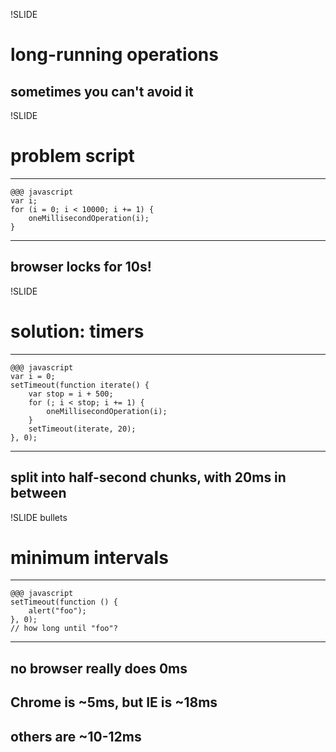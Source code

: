 !SLIDE

# long-running operations

## sometimes you can't avoid it

!SLIDE

# problem script
---
	@@@ javascript
	var i;
	for (i = 0; i < 10000; i += 1) {
		oneMillisecondOperation(i);
	}
---
## browser locks for 10s!

!SLIDE

# solution: timers
---
	@@@ javascript
	var i = 0;
	setTimeout(function iterate() {
		var stop = i + 500;
		for (; i < stop; i += 1) {
			oneMillisecondOperation(i);
		}
		setTimeout(iterate, 20);
	}, 0);
---
## split into half-second chunks, with 20ms in between

!SLIDE bullets
# minimum intervals
---
	@@@ javascript
	setTimeout(function () {
		alert("foo");
	}, 0);
	// how long until "foo"?
---
## no browser really does 0ms
## Chrome is ~5ms, but IE is ~18ms
## others are ~10-12ms

